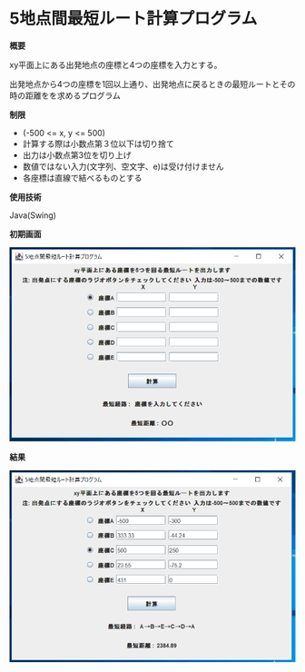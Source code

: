 # 5地点間最短ルート計算プログラム

**概要**

xy平面上にある出発地点の座標と4つの座標を入力とする。

出発地点から4つの座標を1回以上通り、出発地点に戻るときの最短ルートとその時の距離をを求めるプログラム

**制限**
- (-500 <= x, y <= 500)
- 計算する際は小数点第３位以下は切り捨て
- 出力は小数点第3位を切り上げ
- 数値ではない入力(文字列、空文字、e)は受け付けません
- 各座標は直線で結べるものとする



**使用技術**

Java(Swing)

**初期画面**

![img1](image/fivePointsCalc1.PNG)


**結果**

![img1](image/fivePointsCalc2.PNG)
